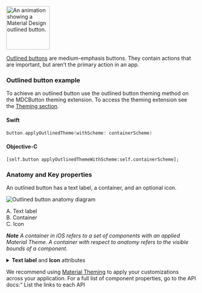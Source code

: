 <img src="assets/outlined.gif" alt="An animation showing a Material Design outlined button." width="115">

[Outlined buttons](https://material.io/components/buttons/#outlined-button) are medium-emphasis buttons. They contain actions that are important, but aren’t the primary action in an app.

### Outlined button example

To achieve an outlined button use the outlined button theming method on the MDCButton theming extension. To access the theming extension see the [Theming section](#theming). 

<!--<div class="material-code-render" markdown="1">-->
#### Swift
```swift
button.applyOutlinedTheme(withScheme: containerScheme)
```

#### Objective-C

```objc
[self.button applyOutlinedThemeWithScheme:self.containerScheme];
```
<!--</div>-->

### Anatomy and Key properties

An outlined button has a text label, a container, and an optional icon.

![Outlined button anatomy diagram](docs/assets/outlined-button-diagram.png)

A. Text label<br>
B. Container<br>
C. Icon<br>

_**Note** A container in iOS refers to a set of components with an applied Material Theme. A container with respect to anatomy refers to the visible bounds of a component._

<details>
<summary><b>Text label</b> and <b>Icon</b> attributes</summary>
<br>

|  | Attribute | Related method(s) | Default value |
| --- | --- | --- | --- |
| **Text label** | <a href="https://developer.apple.com/documentation/uikit/uibutton/1623992-titlelabel"><code>titleLabel</code></a> |  | |
| **Container** | <a href="https://material.io/develop/ios/components/buttons/api-docs/Classes/MDCButton.html#/c:objc(cs)MDCButton(im)setBorderColor:forState:
"><code>setBorderColor:forState:</code></a> <a href="https://material.io/develop/ios/components/buttons/api-docs/Classes/MDCButton.html#/c:objc(cs)MDCButton(im)setBorderWidth:forState:"><code>setBorderWidth:forState:</code></a> |  | |
| **Icon** | <a href="https://developer.apple.com/documentation/uikit/uibutton/1624033-imageview"><code>imageView</code></a> |  | |

</details>

We recommend using [Material Theming](https://material.io/components/\Buttons/#theming) to apply your customizations across your application. For a full list of component properties, go to the API docs:"
List the links to each API

